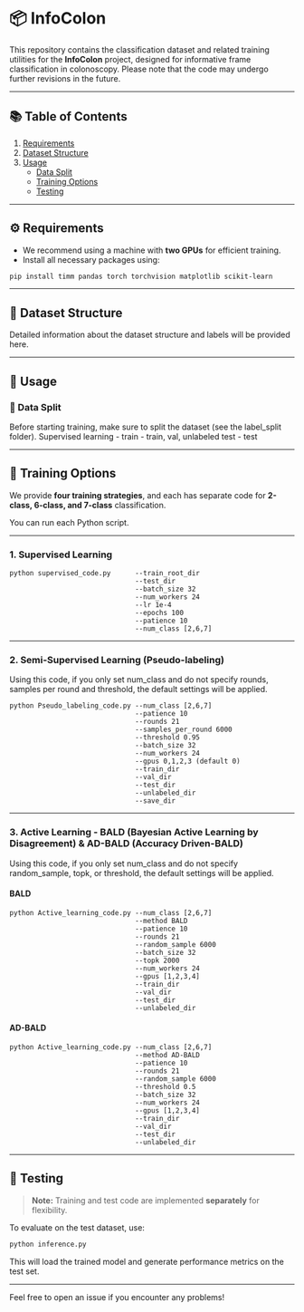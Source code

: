 # 📦 InfoColon

This repository contains the classification dataset and related training utilities for the **InfoColon** project, designed for informative frame classification in colonoscopy.
Please note that the code may undergo further revisions in the future.

---

## 📚 Table of Contents

1. [Requirements](#requirements)
2. [Dataset Structure](#dataset-structure)
3. [Usage](#usage)
    - [Data Split](#data-split)
    - [Training Options](#training-options)
    - [Testing](#testing)

---

## ⚙️ Requirements

- We recommend using a machine with **two GPUs** for efficient training.
- Install all necessary packages using:

```bash
pip install timm pandas torch torchvision matplotlib scikit-learn
```

---

## 📂 Dataset Structure

Detailed information about the dataset structure and labels will be provided here.

---

## 🚀 Usage

### 🔹 Data Split

Before starting training, make sure to split the dataset (see the label_split folder).
Supervised learning - train - train, val, unlabeled test - test

---

## 🧠 Training Options

We provide **four training strategies**, and each has separate code for **2-class, 6-class, and 7-class** classification.

You can run each Python script.

---

### 1. Supervised Learning

```
python supervised_code.py      --train_root_dir
                               --test_dir
                               --batch_size 32
                               --num_workers 24
                               --lr 1e-4
                               --epochs 100
                               --patience 10
                               --num_class [2,6,7]
```

---

### 2. Semi-Supervised Learning (Pseudo-labeling)

Using this code, if you only set num_class and do not specify rounds, samples per round and threshold, the default settings will be applied.

```
python Pseudo_labeling_code.py --num_class [2,6,7]
                               --patience 10
                               --rounds 21
                               --samples_per_round 6000
                               --threshold 0.95
                               --batch_size 32
                               --num_workers 24
                               --gpus 0,1,2,3 (default 0)
                               --train_dir
                               --val_dir
                               --test_dir
                               --unlabeled_dir
                               --save_dir
```

---

### 3. Active Learning - BALD  (Bayesian Active Learning by Disagreement) & AD-BALD (Accuracy Driven-BALD)

Using this code, if you only set num_class and do not specify random_sample, topk, or threshold, the default settings will be applied.

#### BALD
```
python Active_learning_code.py --num_class [2,6,7]
                               --method BALD
                               --patience 10
                               --rounds 21
                               --random_sample 6000
                               --batch_size 32
                               --topk 2000
                               --num_workers 24
                               --gpus [1,2,3,4]
                               --train_dir 
                               --val_dir
                               --test_dir
                               --unlabeled_dir
```
#### AD-BALD
```
python Active_learning_code.py --num_class [2,6,7]
                               --method AD-BALD
                               --patience 10
                               --rounds 21
                               --random_sample 6000
                               --threshold 0.5
                               --batch_size 32
                               --num_workers 24
                               --gpus [1,2,3,4]
                               --train_dir 
                               --val_dir
                               --test_dir
                               --unlabeled_dir
```

---

## 🧪 Testing

> **Note:** Training and test code are implemented **separately** for flexibility.

To evaluate on the test dataset, use:

```bash
python inference.py
```

This will load the trained model and generate performance metrics on the test set.

---

Feel free to open an issue if you encounter any problems!

